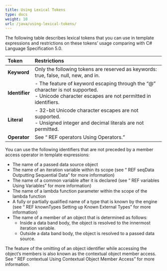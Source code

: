 ```yaml
---
title: Using Lexical Tokens
type: docs
weight: 10
url: /java/using-lexical-tokens/
---
```


The following table describes lexical tokens that you can use in template expressions and restrictions on these tokens’ usage comparing with C# Language Specification 5.0.

|**Token**|**Restrictions**|
| :- | :- |
|**Keyword**|Only the following tokens are reserved as keywords: true, false, null, new, and in.|
|**Identifier**|- The feature of keyword escaping through the “@” character is not supported.<br>- Unicode character escapes are not permitted in identifiers.|
|**Literal**|- 32-bit Unicode character escapes are not supported.<br>- Unsigned integer and decimal literals are not permitted.|
|**Operator**|See “ REF operators Using Operators.”|

You can use the following identifiers that are not preceded by a member access operator in template expressions:

- The name of a passed data source object
- The name of an iteration variable within its scope (see “ REF seqData Outputting Sequential Data” for more information)
- The name of a common variable after it is declared (see “ REF variables Using Variables” for more information)
- The name of a lambda function parameter within the scope of the lambda function
- A fully or partially qualified name of a type that is known by the engine (see “ REF knownTypes Setting up Known External Types” for more information)
- The name of a member of an object that is determined as follows:
  - Inside a data band body, the object is resolved to the innermost iteration variable.
  - Outside a data band body, the object is resolved to a passed data source.

The feature of the omitting of an object identifier while accessing the object’s members is also known as the contextual object member access. See “ REF contextual Using Contextual Object Member Access” for more information.
